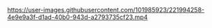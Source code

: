 https://user-images.githubusercontent.com/101985923/221994258-4e9e9a3f-d1ad-40b0-943d-a2793735cf23.mp4
